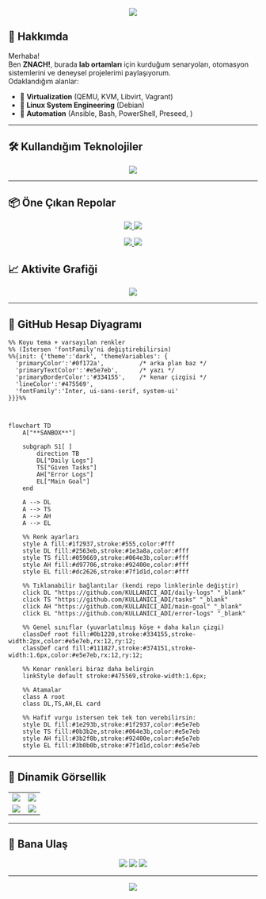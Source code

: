 <!-- PROFİL BANNER -->
<p align="center">
  <img src="https://capsule-render.vercel.app/api?type=waving&color=0:0f2027,100:2c5364&height=250&section=header&text=%20Welcome%20to%20My%20Lab%20Environments!&fontSize=35&fontColor=ffffff&animation=fadeIn" />
</p>

<!-- HAKKINDA -->
## 🔬 Hakkımda
Merhaba!  
Ben **ZNACH!**, burada **lab ortamları** için kurduğum senaryoları, otomasyon sistemlerini ve deneysel projelerimi paylaşıyorum.  
Odaklandığım alanlar:  
- 🔹 **Virtualization** (QEMU, KVM, Libvirt, Vagrant)  
- 🔹 **Linux System Engineering** (Debian)  
- 🔹 **Automation** (Ansible, Bash, PowerShell, Preseed, )  

---

<!-- TEKNOLOJİ ROZETLERİ --> 
## 🛠️ Kullandığım Teknolojiler 
<p align="center"> <img src="https://skillicons.dev/icons?i=linux,debian,windows,ansible,git,github,bash,powershell" /> </p>

---

<!-- REPO BAZLI KARTLAR -->
## 📦 Öne Çıkan Repolar

<p align="center">
  <a href="https://github.com/znach-lab/daily-logs">
    <img src="https://github-readme-stats.vercel.app/api/pin/?username=znach-lab&repo=znach-lab&theme=tokyonight&hide_border=true&bg_color=00000000" />
  </a>
  <a href="https://github.com/znach-lab/tasks">
    <img src="https://github-readme-stats.vercel.app/api/pin/?username=znach-lab&repo=znach-lab&theme=tokyonight&hide_border=true&bg_color=00000000" />
  </a>
</p>

<p align="center">
  <a href="https://github.com/znach-lab/main-goal">
    <img src="https://github-readme-stats.vercel.app/api/pin/?username=znach-lab&repo=znach-lab&theme=tokyonight&hide_border=true&bg_color=00000000" />
  </a>
  <a href="https://github.com/znach-lab/error-logs">
    <img src="https://github-readme-stats.vercel.app/api/pin/?username=znach-lab&repo=znach-lab&theme=tokyonight&hide_border=true&bg_color=00000000" />
  </a>
</p>

<!-- ACTIVITY GRAPH -->
## 📈 Aktivite Grafiği

<p align="center">
  <img src="https://github-readme-activity-graph.vercel.app/graph?username=znach-lab&theme=tokyo-night&area=true&custom_title=znach-lab%20Activity%20Graph" />
</p>

---

<!-- PROJELER -->
## 📌 GitHub Hesap Diyagramı

```mermaid
%% Koyu tema + varsayılan renkler
%% (İstersen 'fontFamily'ni değiştirebilirsin)
%%{init: {'theme':'dark', 'themeVariables': {
  'primaryColor':'#0f172a',          /* arka plan baz */
  'primaryTextColor':'#e5e7eb',      /* yazı */
  'primaryBorderColor':'#334155',    /* kenar çizgisi */
  'lineColor':'#475569',
  'fontFamily':'Inter, ui-sans-serif, system-ui'
}}}%%



flowchart TD
    A["**SANBOX**"]

    subgraph S1[ ]
        direction TB
        DL["Daily Logs"]
        TS["Given Tasks"]
        AH["Error Logs"]
        EL["Main Goal"]
    end

    A --> DL
    A --> TS
    A --> AH
    A --> EL
  
    %% Renk ayarları
    style A fill:#1f2937,stroke:#555,color:#fff
    style DL fill:#2563eb,stroke:#1e3a8a,color:#fff
    style TS fill:#059669,stroke:#064e3b,color:#fff
    style AH fill:#d97706,stroke:#92400e,color:#fff
    style EL fill:#dc2626,stroke:#7f1d1d,color:#fff  
  
    %% Tıklanabilir bağlantılar (kendi repo linklerinle değiştir)
    click DL "https://github.com/KULLANICI_ADI/daily-logs" "_blank"
    click TS "https://github.com/KULLANICI_ADI/tasks" "_blank"
    click AH "https://github.com/KULLANICI_ADI/main-goal" "_blank"
    click EL "https://github.com/KULLANICI_ADI/error-logs" "_blank"

    %% Genel sınıflar (yuvarlatılmış köşe + daha kalın çizgi)
    classDef root fill:#0b1220,stroke:#334155,stroke-width:2px,color:#e5e7eb,rx:12,ry:12;
    classDef card fill:#111827,stroke:#374151,stroke-width:1.6px,color:#e5e7eb,rx:12,ry:12;

    %% Kenar renkleri biraz daha belirgin
    linkStyle default stroke:#475569,stroke-width:1.6px;

    %% Atamalar
    class A root
    class DL,TS,AH,EL card

    %% Hafif vurgu istersen tek tek ton verebilirsin:
    style DL fill:#1e293b,stroke:#1f2937,color:#e5e7eb
    style TS fill:#0b3b2e,stroke:#064e3b,color:#e5e7eb
    style AH fill:#3b2f0b,stroke:#92400e,color:#e5e7eb
    style EL fill:#3b0b0b,stroke:#7f1d1d,color:#e5e7eb

```

---

<!-- DİNAMİK CARDLAR -->
## 🎯 Dinamik Görsellik
<table align="center">
  <tr>
    <td>
      <a href="https://github.com/znach-lab/daily-logs">
        <img src="https://github-readme-stats.vercel.app/api/pin/?username=znach-lab&repo=znach-lab&theme=darkhub&bg_color=00000000&hide_border=true" />
      </a>
    </td>
    <td>
      <a href="https://github.com/znach-lab/tasks">
        <img src="https://github-readme-stats.vercel.app/api/pin/?username=znach-lab&repo=znach-lab&theme=darkhub&bg_color=00000000&hide_border=true" />
      </a>
    </td>
  </tr>
  <tr>
    <td>
      <a href="https://github.com/znach-lab/main-goal">
        <img src="https://github-readme-stats.vercel.app/api/pin/?username=znach-lab&repo=znach-lab&theme=darkhub&bg_color=00000000&hide_border=true" />
      </a>
    </td>
    <td>
      <a href="https://github.com/znach-lab/error-logs">
        <img src="https://github-readme-stats.vercel.app/api/pin/?username=znach-lab&repo=znach-lab&theme=darkhub&bg_color=00000000&hide_border=true" />
      </a>
    </td>
  </tr>
</table>

---

<!-- İLETİŞİM -->
## 📡 Bana Ulaş
<p align="center">
  <a href="mailto:example@mail.com"><img src="https://img.shields.io/badge/Email-D14836?style=for-the-badge&logo=gmail&logoColor=white"></a>
  <a href="https://linkedin.com/in/username"><img src="https://img.shields.io/badge/LinkedIn-0077B5?style=for-the-badge&logo=linkedin&logoColor=white"></a>
  <a href="https://github.com/USERNAME"><img src="https://img.shields.io/badge/GitHub-100000?style=for-the-badge&logo=github&logoColor=white"></a>
</p>

---

<p align="center">
  <img src="https://capsule-render.vercel.app/api?type=waving&color=0:0f2027,100:2c5364&height=150&section=footer" />
</p>
